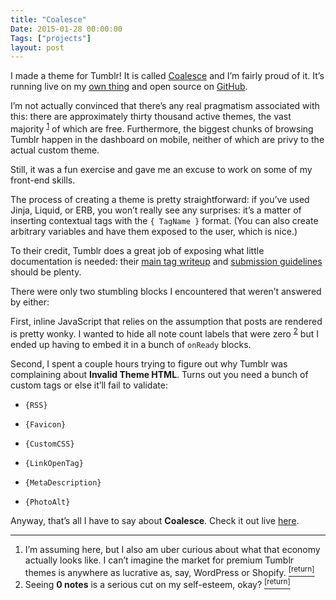 ```yaml
---
title: "Coalesce"
Date: 2015-01-28 00:00:00
Tags: ["projects"]
layout: post
---
```


<p>I made a theme for Tumblr!  It is called <a href="coalescetheme.tumblr.com">Coalesce</a> and I’m fairly proud of it.  It’s running live on my <a href="jmduke.tumblr.com">own thing</a> and open source on <a href="https://github.com/jmduke/Coalesce">GitHub</a>.</p>


<p>I’m not actually convinced that there’s any real pragmatism associated with this: there are approximately thirty thousand active themes, the vast majority <sup class="footnote-ref" id="fnref:1"><a href="#fn:1" rel="footnote">1</a></sup> of which are free.  Furthermore, the biggest chunks of browsing Tumblr happen in the dashboard on mobile, neither of which are privy to the actual custom theme.</p>


<p>Still, it was a fun exercise and gave me an excuse to work on some of my front-end skills.</p>


<p>The process of creating a theme is pretty straightforward: if you’ve used Jinja, Liquid, or ERB, you won’t really see any surprises: it’s a matter of inserting contextual tags with the <code>{ TagName }</code> format.  (You can also create arbitrary variables and have them exposed to the user, which is nice.)</p>


<p>To their credit, Tumblr does a great job of exposing what little documentation is needed: their <a href="https://www.tumblr.com/docs/en/custom_themes">main tag writeup</a> and <a href="https://www.tumblr.com/docs/en/theme_submission_guidelines">submission guidelines</a> should be plenty.</p>


<p>There were only two stumbling blocks I encountered that weren’t answered by either:</p>


<p>First, inline JavaScript that relies on the assumption that posts are rendered is pretty wonky.  I wanted to hide all note count labels that were zero <sup class="footnote-ref" id="fnref:2"><a href="#fn:2" rel="footnote">2</a></sup> but I ended up having to embed it in a bunch of <code>onReady</code> blocks.</p>


<p>Second, I spent a couple hours trying to figure out why Tumblr was complaining about <strong>Invalid Theme HTML</strong>.  Turns out you need a bunch of custom tags or else it’ll fail to validate:</p>


<ul>
<li><p><code>{RSS}</code></p></li>
<li><p><code>{Favicon}</code></p></li>
<li><p><code>{CustomCSS}</code></p></li>
<li><p><code>{LinkOpenTag}</code></p></li>
<li><p><code>{MetaDescription}</code></p></li>
<li><p><code>{PhotoAlt}</code></p></li>
</ul>


<p>Anyway, that’s all I have to say about <strong>Coalesce</strong>.  Check it out live <a href="http://jmduke.tumblr.com">here</a>.</p>


<div class="footnotes">
<hr/>
<ol>
<li id="fn:1">I’m assuming here, but I also am uber curious about what that economy actually looks like.  I can’t imagine the market for premium Tumblr themes is anywhere as lucrative as, say, WordPress or Shopify.
 <a class="footnote-return" href="#fnref:1"><sup>[return]</sup></a></li>
<li id="fn:2">Seeing <strong>0 notes</strong> is a serious cut on my self-esteem, okay?
 <a class="footnote-return" href="#fnref:2"><sup>[return]</sup></a></li>
</ol>
</div>
	
